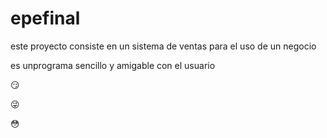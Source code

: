 # epefinal


este proyecto consiste en un sistema de ventas  para el uso de un negocio 


es unprograma sencillo y amigable con el usuario

:smirk:

:stuck_out_tongue_winking_eye:

:flushed:
